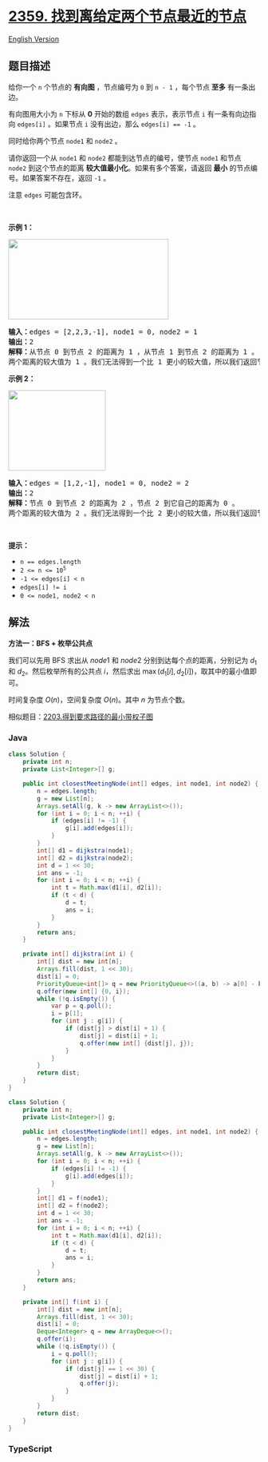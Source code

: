 # [2359. 找到离给定两个节点最近的节点](https://leetcode.cn/problems/find-closest-node-to-given-two-nodes)

[English Version](/solution/2300-2399/2359.Find%20Closest%20Node%20to%20Given%20Two%20Nodes/README_EN.md)

## 题目描述

<!-- 这里写题目描述 -->

<p>给你一个 <code>n</code>&nbsp;个节点的 <strong>有向图</strong>&nbsp;，节点编号为&nbsp;<code>0</code>&nbsp;到&nbsp;<code>n - 1</code>&nbsp;，每个节点 <strong>至多</strong>&nbsp;有一条出边。</p>

<p>有向图用大小为 <code>n</code>&nbsp;下标从 <strong>0</strong>&nbsp;开始的数组&nbsp;<code>edges</code>&nbsp;表示，表示节点&nbsp;<code>i</code>&nbsp;有一条有向边指向&nbsp;<code>edges[i]</code>&nbsp;。如果节点&nbsp;<code>i</code>&nbsp;没有出边，那么&nbsp;<code>edges[i] == -1</code>&nbsp;。</p>

<p>同时给你两个节点&nbsp;<code>node1</code> 和&nbsp;<code>node2</code>&nbsp;。</p>

<p>请你返回一个从 <code>node1</code>&nbsp;和 <code>node2</code>&nbsp;都能到达节点的编号，使节点 <code>node1</code>&nbsp;和节点 <code>node2</code>&nbsp;到这个节点的距离 <b>较大值最小化</b>。如果有多个答案，请返回 <strong>最小</strong>&nbsp;的节点编号。如果答案不存在，返回 <code>-1</code>&nbsp;。</p>

<p>注意&nbsp;<code>edges</code>&nbsp;可能包含环。</p>

<p>&nbsp;</p>

<p><strong>示例 1：</strong></p>

<p><img alt="" src="https://fastly.jsdelivr.net/gh/doocs/leetcode@main/solution/2300-2399/2359.Find%20Closest%20Node%20to%20Given%20Two%20Nodes/images/graph4drawio-2.png" style="width: 321px; height: 161px;"></p>

<pre><b>输入：</b>edges = [2,2,3,-1], node1 = 0, node2 = 1
<b>输出：</b>2
<b>解释：</b>从节点 0 到节点 2 的距离为 1 ，从节点 1 到节点 2 的距离为 1 。
两个距离的较大值为 1 。我们无法得到一个比 1 更小的较大值，所以我们返回节点 2 。
</pre>

<p><strong>示例 2：</strong></p>

<p><img alt="" src="https://fastly.jsdelivr.net/gh/doocs/leetcode@main/solution/2300-2399/2359.Find%20Closest%20Node%20to%20Given%20Two%20Nodes/images/graph4drawio-4.png" style="width: 195px; height: 161px;"></p>

<pre><b>输入：</b>edges = [1,2,-1], node1 = 0, node2 = 2
<b>输出：</b>2
<b>解释：</b>节点 0 到节点 2 的距离为 2 ，节点 2 到它自己的距离为 0 。
两个距离的较大值为 2 。我们无法得到一个比 2 更小的较大值，所以我们返回节点 2 。
</pre>

<p>&nbsp;</p>

<p><strong>提示：</strong></p>

<ul>
	<li><code>n == edges.length</code></li>
	<li><code>2 &lt;= n &lt;= 10<sup>5</sup></code></li>
	<li><code>-1 &lt;= edges[i] &lt; n</code></li>
	<li><code>edges[i] != i</code></li>
	<li><code>0 &lt;= node1, node2 &lt; n</code></li>
</ul>

## 解法

**方法一：BFS + 枚举公共点**

我们可以先用 BFS 求出从 $node1$ 和 $node2$ 分别到达每个点的距离，分别记为 $d_1$ 和 $d_2$。然后枚举所有的公共点 $i$，然后求出 $\max(d_1[i], d_2[i])$，取其中的最小值即可。

时间复杂度 $O(n)$，空间复杂度 $O(n)$。其中 $n$ 为节点个数。

相似题目：[2203.得到要求路径的最小带权子图](/solution/2200-2299/2203.Minimum%20Weighted%20Subgraph%20With%20the%20Required%20Paths/README.md)

### **Java**

```java
class Solution {
    private int n;
    private List<Integer>[] g;

    public int closestMeetingNode(int[] edges, int node1, int node2) {
        n = edges.length;
        g = new List[n];
        Arrays.setAll(g, k -> new ArrayList<>());
        for (int i = 0; i < n; ++i) {
            if (edges[i] != -1) {
                g[i].add(edges[i]);
            }
        }
        int[] d1 = dijkstra(node1);
        int[] d2 = dijkstra(node2);
        int d = 1 << 30;
        int ans = -1;
        for (int i = 0; i < n; ++i) {
            int t = Math.max(d1[i], d2[i]);
            if (t < d) {
                d = t;
                ans = i;
            }
        }
        return ans;
    }

    private int[] dijkstra(int i) {
        int[] dist = new int[n];
        Arrays.fill(dist, 1 << 30);
        dist[i] = 0;
        PriorityQueue<int[]> q = new PriorityQueue<>((a, b) -> a[0] - b[0]);
        q.offer(new int[] {0, i});
        while (!q.isEmpty()) {
            var p = q.poll();
            i = p[1];
            for (int j : g[i]) {
                if (dist[j] > dist[i] + 1) {
                    dist[j] = dist[i] + 1;
                    q.offer(new int[] {dist[j], j});
                }
            }
        }
        return dist;
    }
}
```

```java
class Solution {
    private int n;
    private List<Integer>[] g;

    public int closestMeetingNode(int[] edges, int node1, int node2) {
        n = edges.length;
        g = new List[n];
        Arrays.setAll(g, k -> new ArrayList<>());
        for (int i = 0; i < n; ++i) {
            if (edges[i] != -1) {
                g[i].add(edges[i]);
            }
        }
        int[] d1 = f(node1);
        int[] d2 = f(node2);
        int d = 1 << 30;
        int ans = -1;
        for (int i = 0; i < n; ++i) {
            int t = Math.max(d1[i], d2[i]);
            if (t < d) {
                d = t;
                ans = i;
            }
        }
        return ans;
    }

    private int[] f(int i) {
        int[] dist = new int[n];
        Arrays.fill(dist, 1 << 30);
        dist[i] = 0;
        Deque<Integer> q = new ArrayDeque<>();
        q.offer(i);
        while (!q.isEmpty()) {
            i = q.poll();
            for (int j : g[i]) {
                if (dist[j] == 1 << 30) {
                    dist[j] = dist[i] + 1;
                    q.offer(j);
                }
            }
        }
        return dist;
    }
}
```

### **TypeScript**

